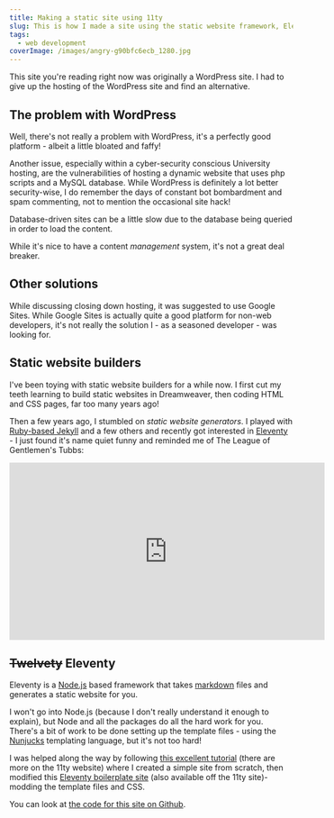 ```yaml
---
title: Making a static site using 11ty
slug: This is how I made a site using the static website framework, Eleventy (or 11ty!)
tags:
  - web development
coverImage: /images/angry-g90bfc6ecb_1280.jpg
---
```

This site you're reading right now was originally a WordPress site. I had to give up the hosting of the WordPress site and find an alternative.

## The problem with WordPress

Well, there's not really a problem with WordPress, it's a perfectly good platform - albeit a little bloated and faffy!

Another issue, especially within a cyber-security conscious University hosting, are the vulnerabilities of hosting a dynamic website that uses php scripts and a MySQL database.  While WordPress is definitely a lot better security-wise, I do remember the days of constant bot bombardment and spam commenting, not to mention the occasional site hack!

Database-driven sites can be a little slow due to the database being queried in order to load the content.

While it's nice to have a content *management* system, it's not a great deal breaker.

## Other solutions
While discussing closing down hosting, it was suggested to use Google Sites. While Google Sites is actually quite a good platform for non-web developers, it's not really the solution I - as a seasoned developer - was looking for.

## Static website builders
I've been toying with static website builders for a while now. I first cut my teeth learning to build static websites in Dreamweaver, then coding HTML and CSS pages, far too many years ago!

Then a few years ago, I stumbled on *static website generators*. I played with [Ruby-based Jekyll](https://jekyllrb.com/) and a few others and recently got interested in [Eleventy](https://www.11ty.dev/) - I just found it's name quiet funny and reminded me of The League of Gentlemen's Tubbs:

<iframe width="560" height="315" src="https://www.youtube.com/embed/BNJgy6j9gas" title="YouTube video player" frameborder="0" allow="accelerometer; autoplay; clipboard-write; encrypted-media; gyroscope; picture-in-picture" allowfullscreen></iframe>

## ~~Twelvety~~ Eleventy

Eleventy is a [Node.js](https://nodejs.org/en/) based framework that takes [markdown](https://www.markdownguide.org/) files and generates a static website for you.

I won't go into Node.js (because I don't really understand it enough to explain), but Node and all the packages do all the hard work for you. There's a bit of work to be done setting up the template files - using the [Nunjucks](https://mozilla.github.io/nunjucks/) templating language, but it's not too hard!

I was helped along the way by following [this excellent tutorial](https://learneleventyfromscratch.com/) (there are more on the 11ty website) where I created a simple site from scratch, then modified this [Eleventy boilerplate site](https://github.com/danurbanowicz/eleventy-netlify-boilerplate) (also available off the 11ty site)- modding the template files and CSS.

You can look at [the code for this site on Github](https://github.com/haddersbadders/edu-tel). 
